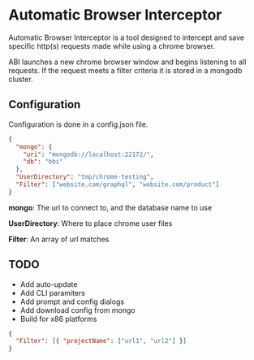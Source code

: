 # Automatic Browser Interceptor

Automatic Browser Interceptor is a tool designed to intercept and save specific http(s) requests made while using a chrome browser.

ABI launches a new chrome browser window and begins listening to all requests. If the request meets a filter criteria it is stored in a mongodb cluster.

## Configuration

Configuration is done in a config.json file.

```json
{
  "mongo": {
    "uri": "mongodb://localhost:22172/",
    "db": "bbi"
  },
  "UserDirectory": "tmp/chrome-testing",
  "Filter": ["website.com/graphql", "website.com/product"]
}
```

**mongo**: The uri to connect to, and the database name to use

**UserDirectory**: Where to place chrome user files

**Filter**: An array of url matches

## TODO

- Add auto-update
- Add CLI paramiters
- Add prompt and config dialogs
- Add download config from mongo
- Build for x86 platforms

```json
{
  "Filter": [{ "projectName": ["url1", "url2"] }]
}
```
